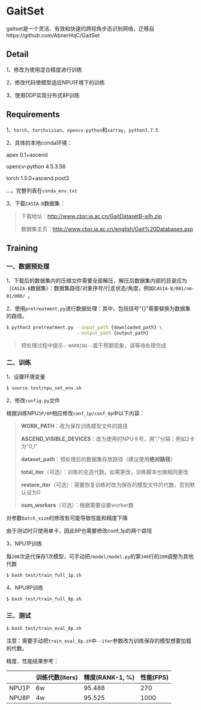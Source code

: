 # GaitSet

gaitset是一个灵活、有效和快速的跨视角步态识别网络，迁移自https://github.com/AbnerHqC/GaitSet



## Detail

1、修改为使用混合精度进行训练

2、修改代码使模型适应NPU环境下的训练

3、使用DDP实现分布式8P训练



## Requirements

1、`torch`、`torchvision`、`opencv-python`和`xarray`，`python3.7.5`

2、具体的本地conda环境：

apex                0.1+ascend

opencv-python       4.5.3.56

torch               1.5.0+ascend.post3

...，完整列表在`conda_env.txt`

3、下载`CASIA-B`数据集：

> 下载地址：http://www.cbsr.ia.ac.cn/GaitDatasetB-silh.zip
>
> 数据集主页：http://www.cbsr.ia.ac.cn/english/Gait%20Databases.asp



## Training

### 一、数据预处理

​	1、下载后的数据集内的压缩文件需要全部解压，解压后数据集内部的目录应为（`CASIA-B`数据集）：数据集路径/对象序号/行走状态/角度，例如`CASIA-B/001/nm-01/000/ `。

​	2、使用`pretreatment.py`进行数据处理：其中，包括括号"{}"需要替换为数据集的路径。

```bash
$ python3 pretreatment.py --input_path {downloaded_path} \
                          --output_path {output_path}
```

>  预处理过程中提示`--WARNING--`属于预期现象，请等待处理完成



### 二、训练

1、设置环境变量

```bash
$ source test/npu_set_env.sh
```

2、修改`config.py`文件

根据训练NPU`1P/8P`相应修改`conf_1p/conf_8p`中以下内容：

> **WORK_PATH**：改为保存训练模型文件的路径
>
> **ASCEND_VISIBLE_DEVICES**：改为使用的NPU卡号，用","分隔；例如2卡为"0,1"
>
> **dataset_path**：预处理后的数据集存放路径（建议使用**绝对路径**）
>
> **total_iter**（可选）：训练的总迭代数。如需更改，训练脚本也做相同更改
>
> **restore_iter**（可选）：需要恢复训练时改为保存的模型文件的代数，否则默认设为0
>
> **num_workers**（可选）：根据需要设置worker数

对参数`batch_size`的修改有可能导致性能和精度下降

由于测试时只使用单卡，因此8P也需要修改conf_1p的两个路径



3、NPU1P训练

每`200`次迭代保存1次模型，可手动把`/model/model.py`的第`346`行的`200`调整为其他代数

```bash
$ bash test/train_full_1p.sh
```

4、NPU8P训练

```bash
$ bash test/train_full_8p.sh
```



### 三、测试

```bash
$ bash test/train_eval_8p.sh
```

注意：需要手动把`train_eval_8p.sh`中`--iter`参数改为训练保存的模型想要加载的代数。

精度、性能结果参考：

|       | 训练代数(Iters) | 精度(RANK-1, %) | 性能(FPS) |
| ----- | --------------- | --------------- | --------- |
| NPU1P | 6w              | 95.488          | 270       |
| NPU8P | 4w              | 95.525          | 1000      |


